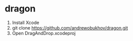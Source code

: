 # dragon

1) Install Xcode
2) git clone https://github.com/andrewobukhov/dragon.git
3) Open DragAndDrop.xcodeproj
